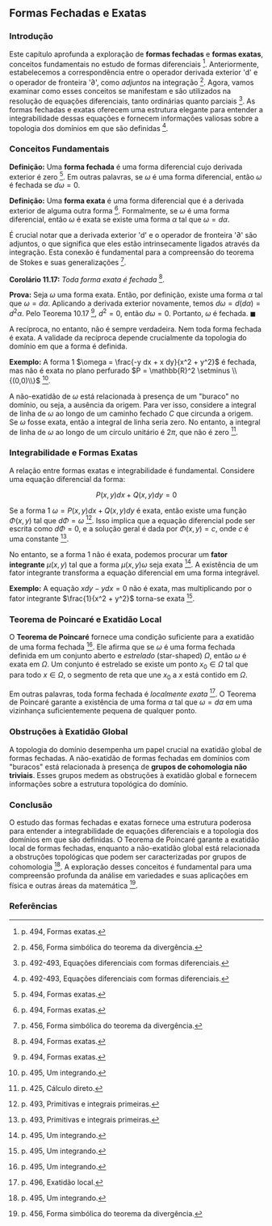 ## Formas Fechadas e Exatas

### Introdução
Este capítulo aprofunda a exploração de **formas fechadas** e **formas exatas**, conceitos fundamentais no estudo de formas diferenciais [^52]. Anteriormente, estabelecemos a correspondência entre o operador derivada exterior 'd' e o operador de fronteira '∂', como *adjuntos* na integração [^47]. Agora, vamos examinar como esses conceitos se manifestam e são utilizados na resolução de equações diferenciais, tanto ordinárias quanto parciais [^50]. As formas fechadas e exatas oferecem uma estrutura elegante para entender a integrabilidade dessas equações e fornecem informações valiosas sobre a topologia dos domínios em que são definidas [^50].

### Conceitos Fundamentais

**Definição:** Uma **forma fechada** é uma forma diferencial cujo derivada exterior é zero [^52]. Em outras palavras, se $\omega$ é uma forma diferencial, então $\omega$ é fechada se $d\omega = 0$.

**Definição:** Uma **forma exata** é uma forma diferencial que é a derivada exterior de alguma outra forma [^52]. Formalmente, se $\omega$ é uma forma diferencial, então $\omega$ é exata se existe uma forma $\alpha$ tal que $\omega = d\alpha$.

É crucial notar que a derivada exterior 'd' e o operador de fronteira '∂' são adjuntos, o que significa que eles estão intrinsecamente ligados através da integração. Esta conexão é fundamental para a compreensão do teorema de Stokes e suas generalizações [^47].

**Corolário 11.17:** *Toda forma exata é fechada* [^52].

**Prova:** Seja $\omega$ uma forma exata. Então, por definição, existe uma forma $\alpha$ tal que $\omega = d\alpha$. Aplicando a derivada exterior novamente, temos $d\omega = d(d\alpha) = d^2\alpha$. Pelo Teorema 10.17 [^52], $d^2 = 0$, então $d\omega = 0$. Portanto, $\omega$ é fechada. $\blacksquare$

A recíproca, no entanto, não é sempre verdadeira. Nem toda forma fechada é exata. A validade da recíproca depende crucialmente da topologia do domínio em que a forma é definida.

**Exemplo:** A forma 1 $\omega = \frac{-y dx + x dy}{x^2 + y^2}$ é fechada, mas não é exata no plano perfurado $P = \mathbb{R}^2 \setminus \\{(0,0)\\}$ [^53].

A não-exatidão de $\omega$ está relacionada à presença de um "buraco" no domínio, ou seja, a ausência da origem. Para ver isso, considere a integral de linha de $\omega$ ao longo de um caminho fechado $C$ que circunda a origem. Se $\omega$ fosse exata, então a integral de linha seria zero. No entanto, a integral de linha de $\omega$ ao longo de um círculo unitário é $2\pi$, que não é zero [^23].

### Integrabilidade e Formas Exatas
A relação entre formas exatas e integrabilidade é fundamental. Considere uma equação diferencial da forma:

$$P(x, y) dx + Q(x, y) dy = 0$$

Se a forma 1 $\omega = P(x, y) dx + Q(x, y) dy$ é exata, então existe uma função $\Phi(x, y)$ tal que $d\Phi = \omega$ [^51]. Isso implica que a equação diferencial pode ser escrita como $d\Phi = 0$, e a solução geral é dada por $\Phi(x, y) = c$, onde $c$ é uma constante [^51].

No entanto, se a forma 1 não é exata, podemos procurar um **fator integrante** $\mu(x, y)$ tal que a forma $\mu(x, y) \omega$ seja exata [^53]. A existência de um fator integrante transforma a equação diferencial em uma forma integrável.

**Exemplo:** A equação $x dy - y dx = 0$ não é exata, mas multiplicando por o fator integrante $\frac{1}{x^2 + y^2}$ torna-se exata [^53].

### Teorema de Poincaré e Exatidão Local

O **Teorema de Poincaré** fornece uma condição suficiente para a exatidão de uma forma fechada [^53]. Ele afirma que se $\omega$ é uma forma fechada definida em um conjunto aberto e *estrelado* (star-shaped) $\Omega$, então $\omega$ é exata em $\Omega$. Um conjunto é estrelado se existe um ponto $x_0 \in \Omega$ tal que para todo $x \in \Omega$, o segmento de reta que une $x_0$ a $x$ está contido em $\Omega$.

Em outras palavras, toda forma fechada é *localmente exata* [^54]. O Teorema de Poincaré garante a existência de uma forma $\alpha$ tal que $\omega = d\alpha$ em uma vizinhança suficientemente pequena de qualquer ponto.

### Obstruções à Exatidão Global

A topologia do domínio desempenha um papel crucial na exatidão global de formas fechadas. A não-exatidão de formas fechadas em domínios com "buracos" está relacionada à presença de **grupos de cohomologia não triviais**. Esses grupos medem as obstruções à exatidão global e fornecem informações sobre a estrutura topológica do domínio.

### Conclusão
O estudo das formas fechadas e exatas fornece uma estrutura poderosa para entender a integrabilidade de equações diferenciais e a topologia dos domínios em que são definidas. O Teorema de Poincaré garante a exatidão local de formas fechadas, enquanto a não-exatidão global está relacionada a obstruções topológicas que podem ser caracterizadas por grupos de cohomologia [^53]. A exploração desses conceitos é fundamental para uma compreensão profunda da análise em variedades e suas aplicações em física e outras áreas da matemática [^47].

### Referências
[^50]: p. 492-493, Equações diferenciais com formas diferenciais.
[^51]: p. 493, Primitivas e integrais primeiras.
[^52]: p. 494, Formas exatas.
[^53]: p. 495, Um integrando.
[^47]: p. 456, Forma simbólica do teorema da divergência.
[^23]: p. 425, Cálculo direto.
[^47]: p. 456, Imagens sob mudanças de coordenadas.
[^54]: p. 496, Exatidão local.
<!-- END -->